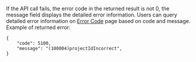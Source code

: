 If the API call fails, the error code in the returned result is not 0, the message field displays the detailed error information. Users can query detailed error information on [Error Code](/doc/api/372/错误码) page based on code and message.
Example of returned error:

```
{
    "code": 5100,
    "message": "(100004)projectIdIncorrect",
}
```
